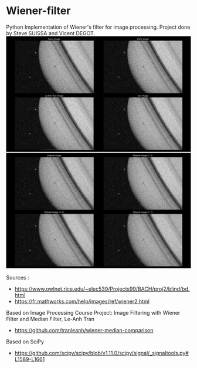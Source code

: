 # Wiener-filter

Python Implementation of Wiener's filter for image processing.
Project done by Steve SUISSA and Vicent DEGOT.
![Different Filters](pics/different_filters.png)
![Different Sizes](pics/different_sizes.png)

Sources :
- https://www.owlnet.rice.edu/~elec539/Projects99/BACH/proj2/blind/bd.html
- https://fr.mathworks.com/help/images/ref/wiener2.html

Based on Image Processing Course Project: Image Filtering with Wiener Filter and Median Filter, Le-Anh Tran
- https://github.com/tranleanh/wiener-median-comparison

Based on SciPy
- https://github.com/scipy/scipy/blob/v1.11.0/scipy/signal/_signaltools.py#L1589-L1661
